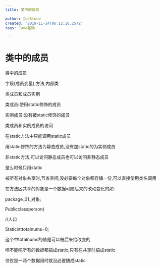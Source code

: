 ```yaml
---
title: 类中的成员

author: IceStone
created: '2019-11-14T06:12:16.257Z'
tags: Java基础

---
```


# 类中的成员

类中的成员

字段(成员变量),方法,内部类

类成员和成员实例

类成员:使用static修饰的成员

实例成员:没有被static修饰的成员

类成员和实例成员的访问

在static方法中只能调用static成员

用static修饰的方法为静态成员,没有加static的为实例成员

非static方法,可以访问静态成员也可以访问非静态成员

是么时候只用static

被所有对象共享时,节省空间,没必要每个对象都存储一份,可以直接使用类名调用

在方法区共享的对象是一个数据可随后来的改动变化的如:

 
package_01_对象;

 
Publicclassperson{

//人口

Staticinttotalnums=0;

 
 
这个中totalnums的值是可以被后来给改变的

 
咱不能吧所有的数据都搞成static,只有在共享时搞成static

仅仅是一两个数据用时就没必要搞成static


